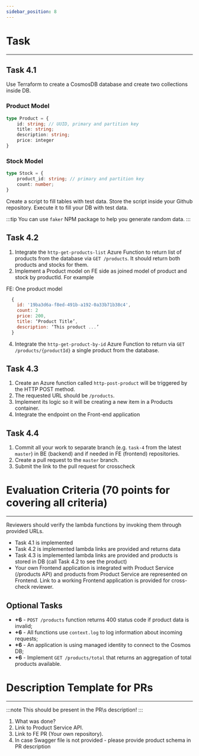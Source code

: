 ```yaml
---
sidebar_position: 8
---
```


# Task
------

## Task 4.1

Use Terraform to create a CosmosDB database and create two collections inside DB.

### Product Model
```typescript
type Product = {
    id: string; // UUID, primary and partition key
    title: string;
    description: string;
    price: integer
}
```

### Stock Model
```typescript
type Stock = {
    product_id: string; // primary and partition key
    count: number;
}
```

Create a script to fill tables with test data. Store the script inside your Github repository.
Execute it to fill your DB with test data.

:::tip
You can use `faker` NPM package to help you generate random data.
:::

## Task 4.2

1. Integrate the `http-get-products-list` Azure Function to return list of products from the database via `GET /products`. It should return both products and stocks for them.
2. Implement a Product model on FE side as joined model of product and stock by productId. For example

FE: One product model
```js
  {
    id: '19ba3d6a-f8ed-491b-a192-0a33b71b38c4',
    count: 2
    price: 200,
    title: ‘Product Title’,
    description: ‘This product ...’
  }
```
4. Integrate the `http-get-product-by-id` Azure Function to return via `GET /products/{productId}` a single product from the database. 

## Task 4.3

1. Create an Azure function called `http-post-product` will be triggered by the HTTP POST method.
2. The requested URL should be `/products`.
3. Implement its logic so it will be creating a new item in a Products container.
4. Integrate the endpoint on the Front-end application

## Task 4.4

1. Commit all your work to separate branch (e.g. `task-4` from the latest `master`) in BE (backend) and if needed in FE (frontend) repositories.
2. Create a pull request to the `master` branch.
3. Submit the link to the pull request for crosscheck

# Evaluation Criteria (70 points for covering all criteria)
------
Reviewers should verify the lambda functions by invoking them through provided URLs.

- Task 4.1 is implemented
- Task 4.2 is implemented lambda links are provided and returns data
- Task 4.3 is implemented lambda links are provided and products is stored in DB (call Task 4.2 to see the product)
- Your own Frontend application is integrated with Product Service (/products API) and products from Product Service are represented on Frontend. Link to a working Frontend application is provided for cross-check reviewer.

## Optional Tasks

- **+6** - `POST /products` function returns 400 status code if product data is invalid;
- **+6** - All functions use `context.log` to log information about incoming requests;
- **+6** - An application is using managed identity to connect to the Cosmos DB;
- **+6** - Implement `GET /products/total` that returns an aggregation of total products available.

# Description Template for PRs
---
:::note
This should be present in the PR\s description!
:::

1. What was done?
2. Link to Product Service API.
3. Link to FE PR (Your own repository).
4. In case Swagger file is not provided - please provide product schema in PR description


